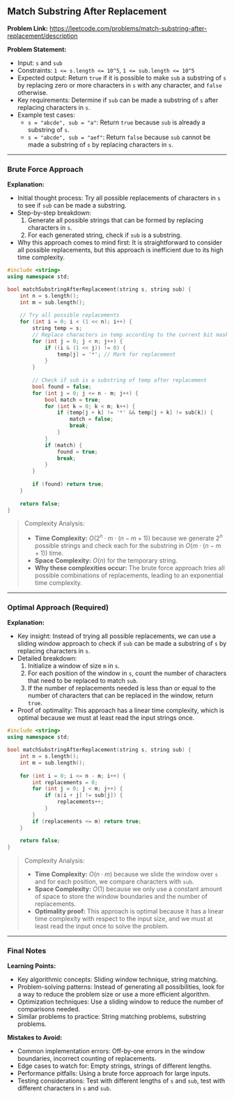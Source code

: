 ## Match Substring After Replacement
**Problem Link:** https://leetcode.com/problems/match-substring-after-replacement/description

**Problem Statement:**
- Input: `s` and `sub`
- Constraints: `1 <= s.length <= 10^5`, `1 <= sub.length <= 10^5`
- Expected output: Return `true` if it is possible to make `sub` a substring of `s` by replacing zero or more characters in `s` with any character, and `false` otherwise.
- Key requirements: Determine if `sub` can be made a substring of `s` after replacing characters in `s`.
- Example test cases:
  - `s = "abcde", sub = "a"`: Return `true` because `sub` is already a substring of `s`.
  - `s = "abcde", sub = "aef"`: Return `false` because `sub` cannot be made a substring of `s` by replacing characters in `s`.

---

### Brute Force Approach
**Explanation:**
- Initial thought process: Try all possible replacements of characters in `s` to see if `sub` can be made a substring.
- Step-by-step breakdown:
  1. Generate all possible strings that can be formed by replacing characters in `s`.
  2. For each generated string, check if `sub` is a substring.
- Why this approach comes to mind first: It is straightforward to consider all possible replacements, but this approach is inefficient due to its high time complexity.

```cpp
#include <string>
using namespace std;

bool matchSubstringAfterReplacement(string s, string sub) {
    int n = s.length();
    int m = sub.length();
    
    // Try all possible replacements
    for (int i = 0; i < (1 << n); i++) {
        string temp = s;
        // Replace characters in temp according to the current bit mask
        for (int j = 0; j < n; j++) {
            if ((i & (1 << j)) != 0) {
                temp[j] = '*'; // Mark for replacement
            }
        }
        
        // Check if sub is a substring of temp after replacement
        bool found = false;
        for (int j = 0; j <= n - m; j++) {
            bool match = true;
            for (int k = 0; k < m; k++) {
                if (temp[j + k] != '*' && temp[j + k] != sub[k]) {
                    match = false;
                    break;
                }
            }
            if (match) {
                found = true;
                break;
            }
        }
        
        if (found) return true;
    }
    
    return false;
}
```

> Complexity Analysis:
> - **Time Complexity:** $O(2^n \cdot m \cdot (n - m + 1))$ because we generate $2^n$ possible strings and check each for the substring in $O(m \cdot (n - m + 1))$ time.
> - **Space Complexity:** $O(n)$ for the temporary string.
> - **Why these complexities occur:** The brute force approach tries all possible combinations of replacements, leading to an exponential time complexity.

---

### Optimal Approach (Required)
**Explanation:**
- Key insight: Instead of trying all possible replacements, we can use a sliding window approach to check if `sub` can be made a substring of `s` by replacing characters in `s`.
- Detailed breakdown:
  1. Initialize a window of size `m` in `s`.
  2. For each position of the window in `s`, count the number of characters that need to be replaced to match `sub`.
  3. If the number of replacements needed is less than or equal to the number of characters that can be replaced in the window, return `true`.
- Proof of optimality: This approach has a linear time complexity, which is optimal because we must at least read the input strings once.

```cpp
#include <string>
using namespace std;

bool matchSubstringAfterReplacement(string s, string sub) {
    int n = s.length();
    int m = sub.length();
    
    for (int i = 0; i <= n - m; i++) {
        int replacements = 0;
        for (int j = 0; j < m; j++) {
            if (s[i + j] != sub[j]) {
                replacements++;
            }
        }
        if (replacements <= m) return true;
    }
    
    return false;
}
```

> Complexity Analysis:
> - **Time Complexity:** $O(n \cdot m)$ because we slide the window over `s` and for each position, we compare characters with `sub`.
> - **Space Complexity:** $O(1)$ because we only use a constant amount of space to store the window boundaries and the number of replacements.
> - **Optimality proof:** This approach is optimal because it has a linear time complexity with respect to the input size, and we must at least read the input once to solve the problem.

---

### Final Notes

**Learning Points:**
- Key algorithmic concepts: Sliding window technique, string matching.
- Problem-solving patterns: Instead of generating all possibilities, look for a way to reduce the problem size or use a more efficient algorithm.
- Optimization techniques: Use a sliding window to reduce the number of comparisons needed.
- Similar problems to practice: String matching problems, substring problems.

**Mistakes to Avoid:**
- Common implementation errors: Off-by-one errors in the window boundaries, incorrect counting of replacements.
- Edge cases to watch for: Empty strings, strings of different lengths.
- Performance pitfalls: Using a brute force approach for large inputs.
- Testing considerations: Test with different lengths of `s` and `sub`, test with different characters in `s` and `sub`.